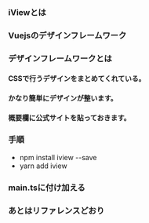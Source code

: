 ### iViewとは

### Vuejsのデザインフレームワーク

### デザインフレームワークとは
#### CSSで行うデザインをまとめてくれている。
#### かなり簡単にデザインが整います。

#### 概要欄に公式サイトを貼っておきます。

### 手順
- npm install iview --save
- yarn add iview


### main.tsに付け加える

### あとはリファレンスどおり
